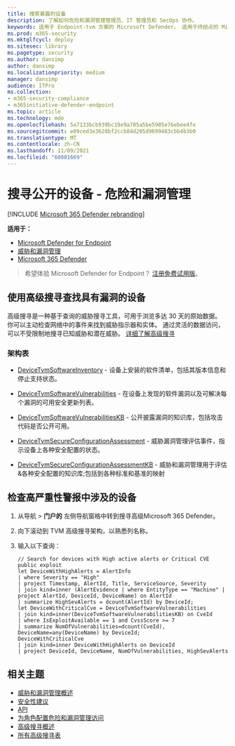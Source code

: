 ```yaml
---
title: 搜索暴露的设备
description: 了解如何危险和漏洞管理管理员、IT 管理员和 SecOps 协作。
keywords: 适用于 Endpoint-tvm 方案的 Microsoft Defender， 适用于终结点的 Microsoft Defender， tvm， tvm 方案， 减少威胁 & 漏洞暴露， 减少威胁和漏洞， 改进安全配置， 提高 Microsoft 设备安全分数， 增加威胁 & 漏洞 Microsoft 设备安全分数， Microsoft 设备安全分数， 曝光分数， 安全控制
ms.prod: m365-security
ms.mktglfcycl: deploy
ms.sitesec: library
ms.pagetype: security
ms.author: dansimp
author: dansimp
ms.localizationpriority: medium
manager: dansimp
audience: ITPro
ms.collection:
- m365-security-compliance
- m365initiative-defender-endpoint
ms.topic: article
ms.technology: mde
ms.openlocfilehash: 5a7133bcb939bc19e9a705a5be5985e76ebee4fe
ms.sourcegitcommit: e09ced3e3628bf2ccb84d205d9699483cbb4b3b0
ms.translationtype: MT
ms.contentlocale: zh-CN
ms.lasthandoff: 11/09/2021
ms.locfileid: "60881669"
---
```

# <a name="hunt-for-exposed-devices---threat-and-vulnerability-management"></a>搜寻公开的设备 - 危险和漏洞管理

[!INCLUDE [Microsoft 365 Defender rebranding](../../includes/microsoft-defender.md)]

**适用于：**

- [Microsoft Defender for Endpoint](https://go.microsoft.com/fwlink/?linkid=2154037)
- [威胁和漏洞管理](next-gen-threat-and-vuln-mgt.md)
- [Microsoft 365 Defender](https://go.microsoft.com/fwlink/?linkid=2118804)

> 希望体验 Microsoft Defender for Endpoint？ [注册免费试用版](https://signup.microsoft.com/create-account/signup?products=7f379fee-c4f9-4278-b0a1-e4c8c2fcdf7e&ru=https://aka.ms/MDEp2OpenTrial?ocid=docs-wdatp-portaloverview-abovefoldlink)。

## <a name="use-advanced-hunting-to-find-devices-with-vulnerabilities"></a>使用高级搜寻查找具有漏洞的设备

高级搜寻是一种基于查询的威胁搜寻工具，可用于浏览多达 30 天的原始数据。 你可以主动检查网络中的事件来找到威胁指示器和实体。 通过灵活的数据访问，可以不受限制地搜寻已知威胁和潜在威胁。 [详细了解高级搜寻](advanced-hunting-overview.md)

### <a name="schema-tables"></a>架构表

- [DeviceTvmSoftwareInventory](advanced-hunting-devicetvmsoftwareinventory-table.md) - 设备上安装的软件清单，包括其版本信息和停止支持状态。

- [DeviceTvmSoftwareVulnerabilities](advanced-hunting-devicetvmsoftwarevulnerabilities-table.md) - 在设备上发现的软件漏洞以及可解决每个漏洞的可用安全更新列表。

- [DeviceTvmSoftwareVulnerabilitiesKB](advanced-hunting-devicetvmsoftwarevulnerabilitieskb-table.md) - 公开披露漏洞的知识库，包括攻击代码是否公开可用。

- [DeviceTvmSecureConfigurationAssessment](advanced-hunting-devicetvmsecureconfigurationassessment-table.md) - 威胁漏洞管理评估事件，指示设备上各种安全配置的状态。

- [DeviceTvmSecureConfigurationAssessmentKB](advanced-hunting-devicetvmsecureconfigurationassessmentkb-table.md) - 威胁和漏洞管理用于评估&各种安全配置的知识库;包括到各种标准和基准的映射

## <a name="check-which-devices-are-involved-in-high-severity-alerts"></a>检查高严重性警报中涉及的设备

1. 从导航 \> **门户的** 左侧导航窗格中转到搜寻高级Microsoft 365 Defender。

2. 向下滚动到 TVM 高级搜寻架构，以熟悉列名称。

3. 输入以下查询：

    ```kusto
    // Search for devices with High active alerts or Critical CVE public exploit
    let DeviceWithHighAlerts = AlertInfo
    | where Severity == "High"
    | project Timestamp, AlertId, Title, ServiceSource, Severity
    | join kind=inner (AlertEvidence | where EntityType == "Machine" | project AlertId, DeviceId, DeviceName) on AlertId
    | summarize HighSevAlerts = dcount(AlertId) by DeviceId;
    let DeviceWithCriticalCve = DeviceTvmSoftwareVulnerabilities
    | join kind=inner(DeviceTvmSoftwareVulnerabilitiesKB) on CveId
    | where IsExploitAvailable == 1 and CvssScore >= 7
    | summarize NumOfVulnerabilities=dcount(CveId),
    DeviceName=any(DeviceName) by DeviceId;
    DeviceWithCriticalCve
    | join kind=inner DeviceWithHighAlerts on DeviceId
    | project DeviceId, DeviceName, NumOfVulnerabilities, HighSevAlerts
    ```

## <a name="related-topics"></a>相关主题

- [威胁和漏洞管理概述](next-gen-threat-and-vuln-mgt.md)
- [安全性建议](tvm-security-recommendation.md)
- [API](next-gen-threat-and-vuln-mgt.md#apis)
- [为角色配置危险和漏洞管理访问](user-roles.md#create-roles-and-assign-the-role-to-an-azure-active-directory-group)
- [高级搜寻概述](/windows/security/threat-protection/microsoft-defender-atp/advanced-hunting-overview)
- [所有高级搜寻表](/windows/security/threat-protection/microsoft-defender-atp/advanced-hunting-schema-reference.md)

